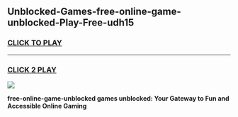 
## Unblocked-Games-free-online-game-unblocked-Play-Free-udh15
<h3>
<a href="https://premium76.site?title=free-online-game-unblocked&ref=18A1">CLICK TO PLAY</a></h3>
<hr>

<h3>
<a href="https://premium76.site?title=free-online-game-unblocked&ref=18A1">CLICK 2 PLAY</a>
  
</h3>

<a href="https://premium76.site?title=free-online-game-unblocked&ref=18A1"><img src="https://clearcache.store/games.png"></a>


**free-online-game-unblocked games unblocked: Your Gateway to Fun and Accessible Online Gaming**
